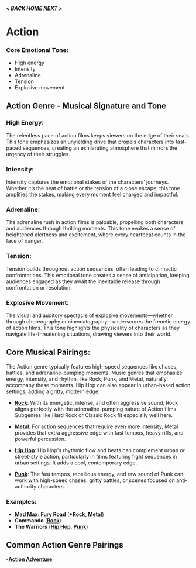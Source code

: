 ##### [< BACK](adventure.md) [HOME](../index.md) [NEXT >](adventure.md)

# Action

### Core Emotional Tone:

- High energy
- Intensity
- Adrenaline
- Tension
- Explosive movement

## Action Genre - Musical Signature and Tone

### High Energy:

The relentless pace of action films keeps viewers on the edge of their seats. This tone emphasizes an unyielding drive that propels characters into fast-paced sequences, creating an exhilarating atmosphere that mirrors the urgency of their struggles.

### Intensity:

Intensity captures the emotional stakes of the characters’ journeys. Whether it’s the heat of battle or the tension of a close escape, this tone amplifies the stakes, making every moment feel charged and impactful.

### Adrenaline:

The adrenaline rush in action films is palpable, propelling both characters and audiences through thrilling moments. This tone evokes a sense of heightened alertness and excitement, where every heartbeat counts in the face of danger.

### Tension:

Tension builds throughout action sequences, often leading to climactic confrontations. This emotional tone creates a sense of anticipation, keeping audiences engaged as they await the inevitable release through confrontation or resolution.

### Explosive Movement:

The visual and auditory spectacle of explosive movements—whether through choreography or cinematography—underscores the frenetic energy of action films. This tone highlights the physicality of characters as they navigate life-threatening situations, drawing viewers into their world.

## Core Musical Pairings:

The Action genre typically features high-speed sequences like chases, battles, and adrenaline-pumping moments. Music genres that emphasize energy, intensity, and rhythm, like Rock, Punk, and Metal, naturally accompany these moments. Hip Hop can also appear in urban-based action settings, adding a gritty, modern edge.

- **[Rock](../genres/audio/rock.md)**: With its energetic, intense, and often aggressive sound, Rock aligns perfectly with the adrenaline-pumping nature of Action films. Subgenres like Hard Rock or Classic Rock fit especially well here.

- **[Metal](../genres/audio/metal.md)**: For action sequences that require even more intensity, Metal provides that extra aggressive edge with fast tempos, heavy riffs, and powerful percussion.

- **[Hip Hop](../genres/audio/hiphop.md)**: Hip Hop's rhythmic flow and beats can complement urban or street-style action, particularly in films featuring fight sequences in urban settings. It adds a cool, contemporary edge.

- **[Punk](../genres/audio/punk.md)**: The fast tempos, rebellious energy, and raw sound of Punk can work with high-speed chases, gritty battles, or scenes focused on anti-authority characters.

### Examples:

- **Mad Max: Fury Road** (**\*[Rock](../genres/audio/rock/rock.md)**, **[Metal](../genres/audio/metal/metal.md)**)
- **Commando** (**[Rock](../genres/audio/rock.md)**)
- **The Warriors** (**[Hip Hop](../genres/audio/hiphop.md)**, **[Punk](../genres/audio/punk.md)**)

## Common Action Genre Pairings

-**[Action Adventure](pairs/action-adventure.md)**
